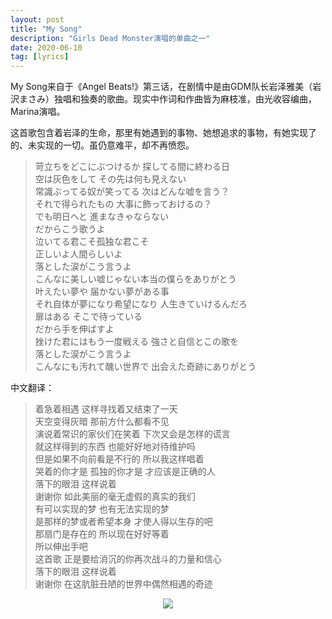 ```yaml
---
layout: post
title: "My Song"
description: "Girls Dead Monster演唱的单曲之一"
date: 2020-06-10
tag: [lyrics]
---
```

My Song来自于《Angel Beats!》第三话，在剧情中是由GDM队长岩泽雅美（岩沢まさみ）独唱和独奏的歌曲。现实中作词和作曲皆为麻枝准，由光收容编曲，Marina演唱。   

这首歌包含着岩泽的生命，那里有她遇到的事物、她想追求的事物，有她实现了的、未实现的一切。虽仍意难平，却不再愤怨。   

>苛立ちをどこにぶつけるか 探してる間に終わる日  
>空は灰色をして その先は何も見えない   
>常識ぶってる奴が笑ってる 次はどんな嘘を言う？  
>それで得られたもの 大事に飾っておけるの？  
>でも明日へと 進まなきゃならない  
>だからこう歌うよ  
>泣いてる君こそ孤独な君こそ  
>正しいよ人間らしいよ  
>落とした涙がこう言うよ  
>こんなに美しい嘘じゃない本当の僕らをありがとう  
>叶えたい夢や 届かない夢がある事  
>それ自体が夢になり希望になり 人生きていけるんだろ  
>扉はある そこで待っている  
>だから手を伸ばすよ  
>挫けた君にはもう一度戦える 強さと自信とこの歌を  
>落とした涙がこう言うよ  
>こんなにも汚れて醜い世界で 出会えた奇跡にありがとう    

中文翻译：
>着急着相遇 这样寻找着又结束了一天  
 天空变得灰暗 那前方什么都看不见  
 演说着常识的家伙们在笑着 下次又会是怎样的谎言  
 就这样得到的东西 也能好好地对待维护吗  
 但是如果不向前看是不行的 所以我这样唱着  
 哭着的你才是 孤独的你才是 才应该是正确的人  
 落下的眼泪 这样说着  
 谢谢你 如此美丽的毫无虚假的真实的我们  
 有可以实现的梦 也有无法实现的梦  
 是那样的梦或者希望本身 才使人得以生存的吧  
 那扇门是存在的 所以现在好好等着  
 所以伸出手吧  
 这首歌 正是要给消沉的你再次战斗的力量和信心  
 落下的眼泪 这样说着  
 谢谢你 在这肮脏丑陋的世界中偶然相遇的奇迹  

<p align="center" title="岩泽"><img src="https:youweiMa.github.io/assets/1b2875b4a7d1450ea73895472cca519a.jpeg"></p>
